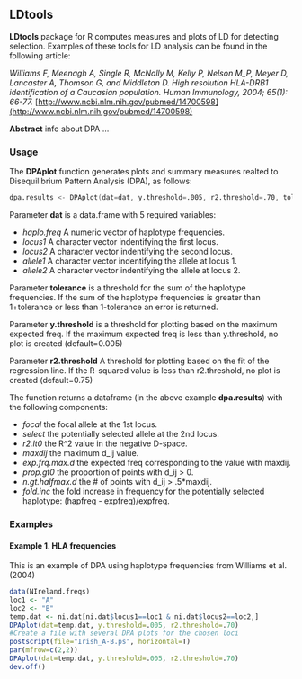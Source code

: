 ## LDtools

**LDtools** package for R computes measures and plots of LD for detecting selection. Examples of these tools for LD analysis can be found in the following article:

_Williams F, Meenagh A, Single R, McNally M, Kelly P, Nelson M_P, Meyer D, Lancaster A, Thomson G, and Middleton D. High resolution HLA-DRB1 identification of a Caucasian population. Human Immunology, 2004; 65(1): 66-77._ [http://www.ncbi.nlm.nih.gov/pubmed/14700598](http://www.ncbi.nlm.nih.gov/pubmed/14700598)

**Abstract**
info about DPA ...


### Usage

The **DPAplot** function generates plots and summary measures realted to Disequilibrium Pattern Analysis (DPA), as follows:
```S
dpa.results <- DPAplot(dat=dat, y.threshold=.005, r2.threshold=.70, tolerance=.01)
```

Parameter **dat** is a data.frame with 5 required variables:

  - *haplo.freq* A numeric vector of haplotype frequencies.
  - *locus1* A character vector indentifying the first locus.
  - *locus2* A character vector indentifying the second locus.
  - *allele1* A character vector indentifying the allele at locus 1.
  - *allele2* A character vector indentifying the allele at locus 2.

Parameter **tolerance** is a threshold for the sum of the haplotype frequencies. If the sum of the haplotype frequencies is greater than 1+tolerance or less than 1-tolerance an error is returned.

Parameter **y.threshold** is a threshold for plotting based on the maximum expected freq. If the maximum expected freq is less than y.threshold, no plot is created (default=0.005)

Parameter **r2.threshold** A threshold for plotting based on the fit of the regression line. If the R-squared value is less than r2.threshold, no plot is created (default=0.75)

The function returns a dataframe (in the above example **dpa.results**) with the following components:

- *focal*	 the focal allele at the 1st locus.
- *select*	 the potentially selected allele at the 2nd locus.
- *r2.lt0*	 the R^2 value in the negative D-space.
- *maxdij*	 the maximum d_ij value.
- *exp.frq.max.d*	 the expected freq corresponding to the value with maxdij.
- *prop.gt0*	 the proportion of points with d_ij > 0.
- *n.gt.halfmax.d*  the # of points with d_ij > .5*maxdij.
- *fold.inc*  the fold increase in frequency for the potentially selected haplotype: (hapfreq - expfreq)/expfreq.

### Examples

#### Example 1. HLA frequencies

This is an example of DPA using haplotype frequencies from Williams et al. (2004)

```r
data(NIreland.freqs)
loc1 <- "A"
loc2 <- "B"
temp.dat <- ni.dat[ni.dat$locus1==loc1 & ni.dat$locus2==loc2,]
DPAplot(dat=temp.dat, y.threshold=.005, r2.threshold=.70)
#Create a file with several DPA plots for the chosen loci
postscript(file="Irish_A-B.ps", horizontal=T)
par(mfrow=c(2,2))
DPAplot(dat=temp.dat, y.threshold=.005, r2.threshold=.70)
dev.off()
```

